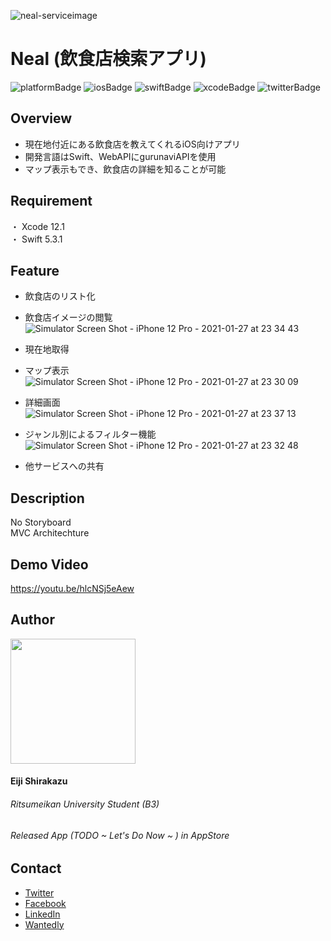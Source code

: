
![neal-serviceimage](https://user-images.githubusercontent.com/64912886/105801408-6b259100-5fdc-11eb-887e-dc3ff9209435.png)
# Neal (飲食店検索アプリ)

![platformBadge](https://img.shields.io/badge/platform-ios-blue?style=plastic)
![iosBadge](https://img.shields.io/badge/ios-14+-blue?style=plastic)
![swiftBadge](https://img.shields.io/badge/swift-5.3.1-orange?style=plastic&logo=swift)
![xcodeBadge](https://img.shields.io/badge/-Xcode-grey.svg?logo=xcode&style=plastic)
![twitterBadge](https://img.shields.io/badge/twitter-@cychow__app-9cf?style=plastic)

## Overview
- 現在地付近にある飲食店を教えてくれるiOS向けアプリ  
- 開発言語はSwift、WebAPIにgurunaviAPIを使用  
- マップ表示もでき、飲食店の詳細を知ることが可能

## Requirement
・ Xcode 12.1  
・ Swift 5.3.1

## Feature
- 飲食店のリスト化
- 飲食店イメージの閲覧
![Simulator Screen Shot - iPhone 12 Pro - 2021-01-27 at 23 34 43](https://user-images.githubusercontent.com/64912886/106025135-cf933e00-610b-11eb-9664-5d24b6b43b42.png)

- 現在地取得
- マップ表示
![Simulator Screen Shot - iPhone 12 Pro - 2021-01-27 at 23 30 09](https://user-images.githubusercontent.com/64912886/106025046-bdb19b00-610b-11eb-870d-2bd31286347d.png)

- 詳細画面
![Simulator Screen Shot - iPhone 12 Pro - 2021-01-27 at 23 37 13](https://user-images.githubusercontent.com/64912886/106025183-d7eb7900-610b-11eb-908d-22ef59c5cd65.png)

- ジャンル別によるフィルター機能
![Simulator Screen Shot - iPhone 12 Pro - 2021-01-27 at 23 32 48](https://user-images.githubusercontent.com/64912886/106025086-c73b0300-610b-11eb-9798-841ec2d7fe16.png)

- 他サービスへの共有



## Description
 No Storyboard  
 MVC Architechture
 
## Demo Video
https://youtu.be/hlcNSj5eAew
## Author
<img src="https://user-images.githubusercontent.com/64912886/101135777-a09ea580-364f-11eb-8e3e-4a7d25158a21.png" width="200"> 

#### Eiji Shirakazu
###### Ritsumeikan University Student (B3)
###### Released App (TODO ~ Let's Do Now ~ ) in AppStore

## Contact
- [Twitter](https://mobile.twitter.com/cychow_app)  
- [Facebook](https://www.facebook.com/eiji.shira.3)  
- [LinkedIn](https://www.linkedin.com/in/eiji-shirakazu-57077b197/)  
- [Wantedly](https://www.wantedly.com/id/eiji_shirakazu)  

